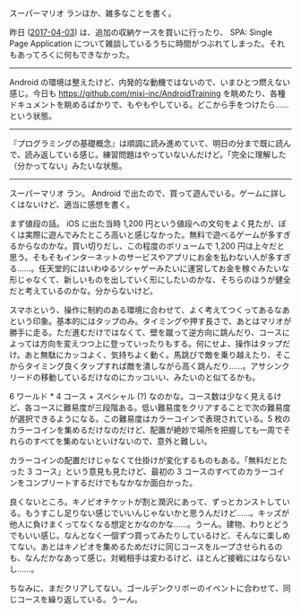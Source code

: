 スーパーマリオ ランほか、雑多なことを書く。

昨日 ([2017-04-03][]) は、追加の収納ケースを買いに行ったり、 SPA: Single Page Application について雑談しているうちに時間がつぶれてしまった。それもあってろくに何もできなかった。

-----

Android の環境は整えたけど、内発的な動機ではないので、いまひとつ燃えない感じ。今日も https://github.com/mixi-inc/AndroidTraining を眺めたり、各種ドキュメントを眺めるばかりで、もやもやしている。どこから手をつけたら……という状態。

-----

『プログラミングの基礎概念』は順調に読み進めていて、明日の分まで既に読んで、読み返している感じ。練習問題はやっていないんだけど。「完全に理解した（分かってない」みたいな状態。

-----

スーパーマリオ ラン。 Android で出たので、買って遊んでいる。ゲームに詳しくはないけど、適当に感想を書く。

まず値段の話。 iOS に出た当時 1,200 円という値段への文句をよく見たが、ぼくは実際に遊んでみたところ高いと感じなかった。無料で遊べるゲームが多すぎるからなのかな。買い切りだし、この程度のボリュームで 1,200 円は上々だと思う。そもそもインターネットのサービスやアプリにお金を払わない人が多すぎる……。任天堂的にはいわゆるソシャゲーみたいに運営してお金を稼ぐみたいな形じゃなくて、新しいものを出していく形にしたいのかな、そちらのほうが健全だと考えているのかな。分からないけど。

スマホという、操作に制約のある環境に合わせて、よく考えてつくってあるなあという印象。基本的にはタップのみ。タイミングや押す長さで、あとはマリオが勝手に走る。ただ進むだけではなくて、壁を蹴って逆方向に跳んだり、コースによっては方向を変えつつ上に登っていったりもする。何にせよ、操作はタップだけ。あと無駄にカッコよく、気持ちよく動く。馬跳びで敵を乗り越えたり、そこからタイミング良くタップすれば敵を潰しながら高く跳んだり……。アサシンクリードの移動しているだけなのにカッコいい、みたいのと似てるかも。

6 ワールド * 4 コース + スペシャル (?) なのかな。コース数は少なく見えるけど、各コースに難易度が三段階ある。低い難易度をクリアすることで次の難易度が選択できるようになる。この難易度はカラーコインで表現されている。5 枚のカラーコインを集めるだけなのだけど、配置が絶妙で場所を把握しても一周でそれらのすべてを集めないといけないので、意外と難しい。

カラーコインの配置だけじゃなくて仕掛けが変化するものもある。「無料だとたった 3 コース」という意見も見たけど、最初の 3 コースのすべてのカラーコインをコンプリートするだけでもなかなか面白かった。

良くないところ。キノピオチケットが割と潤沢にあって、ずっとカンストしている。もうすこし足りない感じでいいんじゃないかと思うんだけど……。キッズが他人に負けまくってなくなる想定とかなのかな……。うーん。建物、わりとどうでもいい感じ。なんとなく一個ずつ買ってみたりしているけど、そんなに楽しめてない。あとはキノピオを集めるためだけに同じコースをループさせられるのも、なんだかなあって感じ。対戦相手は変わるけど、ほとんど接戦にはならないし……。

ちなみに、まだクリアしてない。ゴールデンクリボーのイベントに合わせて、同じコースを繰り返している。うーん。

[2017-04-03]: http://blog.bouzuya.net/2017/04/03/
